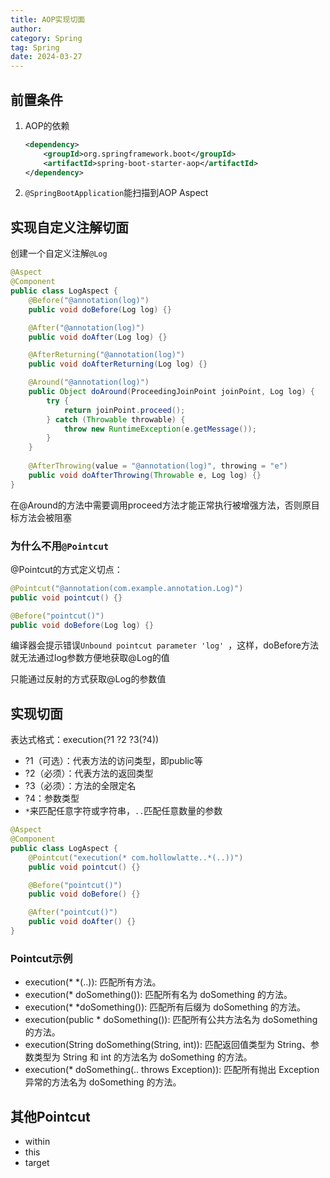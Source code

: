 ```yaml
---
title: AOP实现切面
author:
category: Spring
tag: Spring
date: 2024-03-27
---
```


## 前置条件

1. AOP的依赖
    ```xml
    <dependency>
        <groupId>org.springframework.boot</groupId>
        <artifactId>spring-boot-starter-aop</artifactId>
    </dependency>
    ```

2. `@SpringBootApplication`能扫描到AOP Aspect

## 实现自定义注解切面

创建一个自定义注解`@Log`

```java
@Aspect
@Component
public class LogAspect {
    @Before("@annotation(log)")
    public void doBefore(Log log) {}

    @After("@annotation(log)")
    public void doAfter(Log log) {}

    @AfterReturning("@annotation(log)")
    public void doAfterReturning(Log log) {}

    @Around("@annotation(log)")
    public Object doAround(ProceedingJoinPoint joinPoint, Log log) {
        try {
            return joinPoint.proceed();
        } catch (Throwable throwable) {
            throw new RuntimeException(e.getMessage());
        }
    }
    
    @AfterThrowing(value = "@annotation(log)", throwing = "e")
    public void doAfterThrowing(Throwable e, Log log) {}
}
```

在@Around的方法中需要调用proceed方法才能正常执行被增强方法，否则原目标方法会被阻塞

### 为什么不用`@Pointcut`

@Pointcut的方式定义切点：

```java
@Pointcut("@annotation(com.example.annotation.Log)")
public void pointcut() {}

@Before("pointcut()")
public void doBefore(Log log) {}
```

编译器会提示错误`Unbound pointcut parameter 'log' `，这样，doBefore方法就无法通过log参数方便地获取@Log的值

只能通过反射的方式获取@Log的参数值

## 实现切面

表达式格式：execution(?1 ?2 ?3(?4))

- ?1（可选）：代表方法的访问类型，即public等
- ?2（必须）：代表方法的返回类型
- ?3（必须）：方法的全限定名
- ?4：参数类型
- `*`来匹配任意字符或字符串，`..`匹配任意数量的参数

```java
@Aspect
@Component
public class LogAspect {
    @Pointcut("execution(* com.hollowlatte..*(..))")
    public void pointcut() {}

    @Before("pointcut()")
    public void doBefore() {}

    @After("pointcut()")
    public void doAfter() {}
}
```

### Pointcut示例

* execution(* *(..)): 匹配所有方法。
* execution(* doSomething()): 匹配所有名为 doSomething 的方法。
* execution(* *doSomething()): 匹配所有后缀为 doSomething 的方法。
* execution(public * doSomething()): 匹配所有公共方法名为 doSomething 的方法。
* execution(String doSomething(String, int)): 匹配返回值类型为 String、参数类型为 String 和 int 的方法名为 doSomething
  的方法。
* execution(* doSomething(.. throws Exception)): 匹配所有抛出 Exception 异常的方法名为 doSomething 的方法。

## 其他Pointcut

* within
* this
* target

